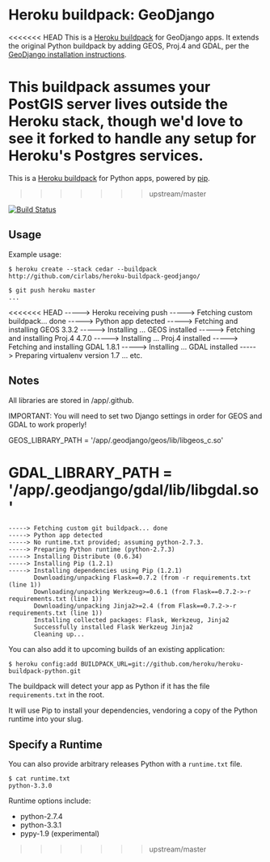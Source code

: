 Heroku buildpack: GeoDjango
========================

<<<<<<< HEAD
This is a [Heroku buildpack](http://devcenter.heroku.com/articles/buildpacks) for GeoDjango apps.
It extends the original Python buildpack by adding GEOS, Proj.4 and GDAL, per the [GeoDjango installation
instructions](https://docs.djangoproject.com/en/dev/ref/contrib/gis/install/).

This buildpack assumes your PostGIS server lives outside the Heroku stack, though we'd love to see it
forked to handle any setup for Heroku's Postgres services.
=======
This is a [Heroku buildpack](http://devcenter.heroku.com/articles/buildpacks) for Python apps, powered by [pip](http://www.pip-installer.org/).
>>>>>>> upstream/master

[![Build Status](https://secure.travis-ci.org/heroku/heroku-buildpack-python.png?branch=master)](http://travis-ci.org/heroku/heroku-buildpack-python)

Usage
-----

Example usage:

    $ heroku create --stack cedar --buildpack http://github.com/cirlabs/heroku-buildpack-geodjango/

    $ git push heroku master
    ...
<<<<<<< HEAD
    -----> Heroku receiving push
    -----> Fetching custom buildpack... done
    -----> Python app detected
    -----> Fetching and installing GEOS 3.3.2
    -----> Installing ...
       GEOS installed
    -----> Fetching and installing Proj.4 4.7.0
    -----> Installing ...
       Proj.4 installed
    -----> Fetching and installing GDAL 1.8.1
    -----> Installing ...
       GDAL installed
    -----> Preparing virtualenv version 1.7
    ... etc.

Notes
-----

All libraries are stored in /app/.github.

IMPORTANT: You will need to set two Django settings in order for GEOS and GDAL to work properly!

GEOS_LIBRARY_PATH = '/app/.geodjango/geos/lib/libgeos_c.so'

GDAL_LIBRARY_PATH = '/app/.geodjango/gdal/lib/libgdal.so'
=======
    -----> Fetching custom git buildpack... done
    -----> Python app detected
    -----> No runtime.txt provided; assuming python-2.7.3.
    -----> Preparing Python runtime (python-2.7.3)
    -----> Installing Distribute (0.6.34)
    -----> Installing Pip (1.2.1)
    -----> Installing dependencies using Pip (1.2.1)
           Downloading/unpacking Flask==0.7.2 (from -r requirements.txt (line 1))
           Downloading/unpacking Werkzeug>=0.6.1 (from Flask==0.7.2->-r requirements.txt (line 1))
           Downloading/unpacking Jinja2>=2.4 (from Flask==0.7.2->-r requirements.txt (line 1))
           Installing collected packages: Flask, Werkzeug, Jinja2
           Successfully installed Flask Werkzeug Jinja2
           Cleaning up...

You can also add it to upcoming builds of an existing application:

    $ heroku config:add BUILDPACK_URL=git://github.com/heroku/heroku-buildpack-python.git

The buildpack will detect your app as Python if it has the file `requirements.txt` in the root. 

It will use Pip to install your dependencies, vendoring a copy of the Python runtime into your slug. 

Specify a Runtime
-----------------

You can also provide arbitrary releases Python with a `runtime.txt` file.

    $ cat runtime.txt
    python-3.3.0
    
Runtime options include:

- python-2.7.4
- python-3.3.1
- pypy-1.9 (experimental)
>>>>>>> upstream/master
